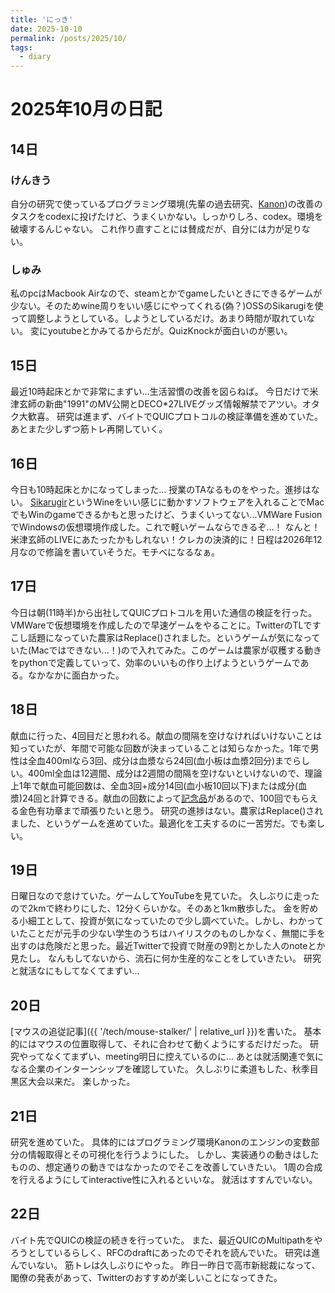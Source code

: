 ```yaml
---
title: 'にっき'
date: 2025-10-10
permalink: /posts/2025/10/
tags:
  - diary
---
```


2025年10月の日記
======

## 14日
### けんきう
自分の研究で使っているプログラミング環境(先輩の過去研究、[Kanon](https://github.com/prg-titech/Kanon))の改善のタスクをcodexに投げたけど、うまくいかない。しっかりしろ、codex。環境を破壊するんじゃない。
これ作り直すことには賛成だが、自分には力が足りない。

### しゅみ
私のpcはMacbook Airなので、steamとかでgameしたいときにできるゲームが少ない。そのためwine周りをいい感じにやってくれる(偽？)OSSのSikarugiを使って調整しようとしている。しようとしているだけ。あまり時間が取れていない。
変にyoutubeとかみてるからだが。QuizKnockが面白いのが悪い。

## 15日
最近10時起床とかで非常にまずい...生活習慣の改善を図らねば。
今日だけで米津玄師の新曲"1991"のMV公開とDECO*27LIVEグッズ情報解禁でアツい。オタク大歓喜。
研究は進まず、バイトでQUICプロトコルの検証準備を進めていた。
あとまた少しずつ筋トレ再開していく。

## 16日
今日も10時起床とかになってしまった...
授業のTAなるものをやった。進捗はない。
[Sikarugir](https://github.com/Sikarugir-App/Sikarugir)というWineをいい感じに動かすソフトウェアを入れることでMacでもWinのgameできるかもと思ったけど、うまくいってない...VMWare FusionでWindowsの仮想環境作成した。これで軽いゲームならできるぞ...！
なんと！米津玄師のLIVEにあたったかもしれない！クレカの決済的に！日程は2026年12月なので修論を書いていそうだ。モチベになるなぁ。

## 17日
今日は朝(11時半)から出社してQUICプロトコルを用いた通信の検証を行った。
VMWareで仮想環境を作成したので早速ゲームをやることに。TwitterのTLですこし話題になっていた農家はReplace()されました。というゲームが気になっていた(Macではできない...！)ので入れてみた。このゲームは農家が収穫する動きをpythonで定義していって、効率のいいもの作り上げようというゲームである。なかなかに面白かった。

## 18日
献血に行った、4回目だと思われる。献血の間隔を空けなければいけないことは知っていたが、年間で可能な回数が決まっていることは知らなかった。1年で男性は全血400mlなら3回、成分は血漿なら24回(血小板は血漿2回分)までらしい。400ml全血は12週間、成分は2週間の間隔を空けないといけないので、理論上1年で献血可能回数は、全血3回+成分14回(血小板10回以下)または成分(血漿)24回と計算できる。献血の回数によって[記念品](https://www.jrc.or.jp/donation/blood/pdf/kenketsu_20130522-kinenhin.pdf)があるので、100回でもらえる金色有功章まで頑張りたいと思う。
研究の進捗はない。農家はReplace()されました、というゲームを進めていた。最適化を工夫するのに一苦労だ。でも楽しい。

## 19日
日曜日なので怠けていた。ゲームしてYouTubeを見ていた。
久しぶりに走ったので2kmで終わりにした、12分くらいかな。そのあと1km散歩した。
金を貯める小細工として、投資が気になっていたので少し調べていた。しかし、わかっていたことだが元手の少ない学生のうちはハイリスクのものしかなく、無闇に手を出すのは危険だと思った。最近Twitterで投資で財産の9割とかした人のnoteとか見たし。
なんもしてないから、流石に何か生産的なことをしていきたい。
研究と就活なにもしてなくてまずい...

## 20日
[マウスの追従記事]({{ '/tech/mouse-stalker/' | relative_url }})を書いた。
基本的にはマウスの位置取得して、それに合わせて動くようにするだけだった。
研究やってなくてまずい、meeting明日に控えているのに...
あとは就活関連で気になる企業のインターンシップを確認していた。
久しぶりに柔道もした、秋季目黒区大会以来だ。
楽しかった。

## 21日
研究を進めていた。
具体的にはプログラミング環境Kanonのエンジンの変数部分の情報取得とその可視化を行うようにした。
しかし、実装通りの動きはしたものの、想定通りの動きではなかったのでそこを改善していきたい。
1周の合成を行えるようにしてinteractive性に入れるといいな。
就活はすすんでいない。

## 22日
バイト先でQUICの検証の続きを行っていた。
また、最近QUICのMultipathをやろうとしているらしく、RFCのdraftにあったのでそれを読んでいた。
研究は進んでいない。
筋トレは久しぶりにやった。
昨日一昨日で高市新総裁になって、閣僚の発表があって、Twitterのおすすめが楽しいことになってきた。
